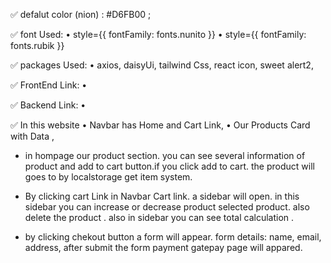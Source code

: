 ✅ defalut color (nion) : #D6FB00 ;

✅ font Used:
    • style={{ fontFamily: fonts.nunito }}
    • style={{ fontFamily: fonts.rubik }}

✅ packages Used:
    • axios, daisyUi, tailwind Css, react icon, sweet alert2,

✅ FrontEnd Link:
    • [](https://front-end-task-sage.vercel.app/)

✅ Backend Link:
    • [](https://back-end-task-ivm7.onrender.com/)

✅ In this website
    • Navbar has Home and Cart Link, 
    • Our Products Card with  Data ,

* in hompage our product section. you can see several information of product and add to cart button.if you click add to cart. the product will goes to  by localstorage get item system.

* By clicking cart Link in Navbar Cart link. a sidebar will open. in this sidebar you can increase or decrease product selected product. also delete the product . 
also in sidebar you can see total calculation .

* by clicking  chekout button a form will appear. form details: name, email, address,
after submit the form payment gatepay page will appared.


